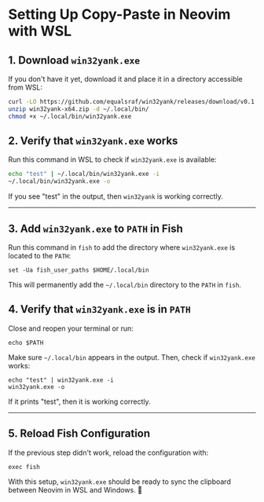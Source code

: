 
# Setting Up Copy-Paste in Neovim with WSL

## 1. Download `win32yank.exe`

If you don't have it yet, download it and place it in a directory accessible from WSL:

```sh
curl -LO https://github.com/equalsraf/win32yank/releases/download/v0.1.1/win32yank-x64.zip
unzip win32yank-x64.zip -d ~/.local/bin/
chmod +x ~/.local/bin/win32yank.exe
```

## 2. Verify that `win32yank.exe` works

Run this command in WSL to check if `win32yank.exe` is available:

```sh
echo "test" | ~/.local/bin/win32yank.exe -i
~/.local/bin/win32yank.exe -o
```

If you see "test" in the output, then `win32yank` is working correctly.

---

## 3. Add `win32yank.exe` to `PATH` in Fish

Run this command in `fish` to add the directory where `win32yank.exe` is located to the `PATH`:

```fish
set -Ua fish_user_paths $HOME/.local/bin
```

This will permanently add the `~/.local/bin` directory to the `PATH` in `fish`.

## 4. Verify that `win32yank.exe` is in `PATH`

Close and reopen your terminal or run:

```fish
echo $PATH
```

Make sure `~/.local/bin` appears in the output. Then, check if `win32yank.exe` works:

```fish
echo "test" | win32yank.exe -i
win32yank.exe -o
```

If it prints "test", then it is working correctly.

---

## 5. Reload Fish Configuration

If the previous step didn't work, reload the configuration with:

```fish
exec fish
```

With this setup, `win32yank.exe` should be ready to sync the clipboard between Neovim in WSL and Windows. 🚀
